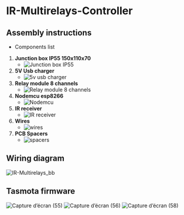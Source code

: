 # IR-Multirelays-Controller
## Assembly instructions
- Components list
1. **Junction box IP55 150x110x70**
   - ![Junction box IP55](https://d2t1xqejof9utc.cloudfront.net/screenshots/pics/91b67045feb43b5b6f25de1e2e28dee9/large.JPG)
2. **5V Usb charger**
   - ![5v usb charger](https://fr.mytrendyphone.be/images/Microsoft-Nokia-AC-18E-Travel-Charger-MicroUSB-Black-31032021-01-p.webp)
3. **Relay module 8 channels**
   - ![Relay module 8 channels](https://www.makerlab-electronics.com/wp-content/uploads/2017/11/8-ch-relay-module_06-510x478.jpg)
4. **Nodemcu esp8266**
   - ![Nodemcu](https://m.media-amazon.com/images/I/51Uw+emfa9L._AC_SY350_.jpg)
5. **IR receiver** 
   - ![IR receiver](https://cdn.shopify.com/s/files/1/2822/2674/products/voltaat-ir-receiver-diode-vs1838b-38khz-14301944447078.jpg?v=1628459292)
6. **Wires**
   - ![wires](https://www.dfliq.net/wp-content/uploads/2014/03/Electrical-wirings-1024x434.jpg)
7. **PCB Spacers**
   - ![spacers](https://www.rcfastener.com/includes/work/image_cache/png/af3e6268e8317d6346d17be96c40bf2e.thumb.png)
## Wiring diagram
![IR-Multirelays_bb](https://user-images.githubusercontent.com/12487239/211108565-141fa7c1-9af7-4f04-b4ac-ae5f6bde258d.png)

## Tasmota firmware
![Capture d’écran (55)](https://user-images.githubusercontent.com/12487239/211109669-bda22c83-e6fc-4844-bcf5-c4b0c57f427c.png)
![Capture d’écran (56)](https://user-images.githubusercontent.com/12487239/211109684-336b9916-8a67-4ec4-a39d-3ebb7452d896.png)
![Capture d’écran (58)](https://user-images.githubusercontent.com/12487239/211109700-a5d324ec-5fee-4b62-9a6e-b997a87d9f65.png)
